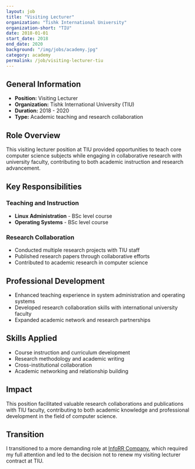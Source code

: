 ```yaml
---
layout: job
title: "Visiting Lecturer"
organization: "Tishk International University"
organization-short: "TIU"
date: 2018-01-01
start_date: 2018
end_date: 2020
background: "/img/jobs/academy.jpg"
category: academy
permalink: /job/visiting-lecturer-tiu
---
```


## General Information

- **Position:** Visiting Lecturer
- **Organization:** Tishk International University (TIU)
- **Duration:** 2018 - 2020
- **Type:** Academic teaching and research collaboration

## Role Overview

This visiting lecturer position at TIU provided opportunities to teach core computer science subjects while engaging in collaborative research with university faculty, contributing to both academic instruction and research advancement.

## Key Responsibilities

### Teaching and Instruction
- **Linux Administration** - BSc level course
- **Operating Systems** - BSc level course

### Research Collaboration
- Conducted multiple research projects with TIU staff
- Published research papers through collaborative efforts
- Contributed to academic research in computer science

## Professional Development

- Enhanced teaching experience in system administration and operating systems
- Developed research collaboration skills with international university faculty
- Expanded academic network and research partnerships

## Skills Applied

- Course instruction and curriculum development
- Research methodology and academic writing
- Cross-institutional collaboration
- Academic networking and relationship building

## Impact

This position facilitated valuable research collaborations and publications with TIU faculty, contributing to both academic knowledge and professional development in the field of computer science.

## Transition

I transitioned to a more demanding role at [InfoRR Company](/job/software-consultant), which required my full attention and led to the decision not to renew my visiting lecturer contract at TIU.
